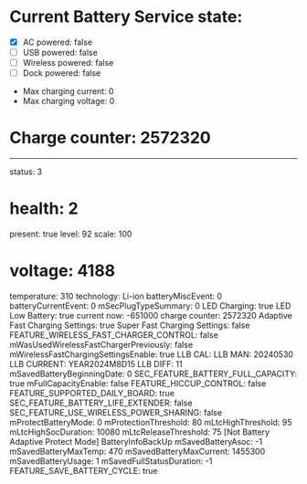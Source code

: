 # Current Battery Service state:

- [x]  AC powered: false
- [ ]  USB powered: false
- [ ] Wireless powered: false
- [ ] Dock powered: false
- Max charging current: 0
- Max charging voltage: 0
# Charge counter: 2572320
_______________
  status: 3
 # health: 2
  present: true
  level: 92
  scale: 100
#  voltage: 4188
  temperature: 310
  technology: Li-ion
  batteryMiscEvent: 0
  batteryCurrentEvent: 0
  mSecPlugTypeSummary: 0
  LED Charging: true
  LED Low Battery: true
  current now: -651000
  charge counter: 2572320
  Adaptive Fast Charging Settings: true
  Super Fast Charging Settings: false
FEATURE_WIRELESS_FAST_CHARGER_CONTROL: false
  mWasUsedWirelessFastChargerPreviously: false
  mWirelessFastChargingSettingsEnable: true
LLB CAL: 
LLB MAN: 20240530
LLB CURRENT: YEAR2024M8D15
LLB DIFF: 11
  mSavedBatteryBeginningDate: 0
SEC_FEATURE_BATTERY_FULL_CAPACITY: true
  mFullCapacityEnable: false
FEATURE_HICCUP_CONTROL: false
FEATURE_SUPPORTED_DAILY_BOARD: true
SEC_FEATURE_BATTERY_LIFE_EXTENDER: false
SEC_FEATURE_USE_WIRELESS_POWER_SHARING: false
 mProtectBatteryMode: 0
 mProtectionThreshold: 80
 mLtcHighThreshold: 95
 mLtcHighSocDuration: 10080
 mLtcReleaseThreshold: 75
[Not Battery Adaptive Protect Mode]
BatteryInfoBackUp
  mSavedBatteryAsoc: -1
  mSavedBatteryMaxTemp: 470
  mSavedBatteryMaxCurrent: 1455300
  mSavedBatteryUsage: 1
  mSavedFullStatusDuration: -1
  FEATURE_SAVE_BATTERY_CYCLE: true
